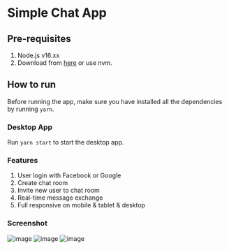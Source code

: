 # Simple Chat App

## Pre-requisites

1. Node.js v16.xx
2. Download from [here](https://nodejs.org/en/download/) or use nvm.

## How to run

Before running the app, make sure you have installed all the dependencies by running `yarn`.

### Desktop App

Run `yarn start` to start the desktop app.

### Features

1. User login with Facebook or Google
2. Create chat room
3. Invite new user to chat room
4. Real-time message exchange
5. Full responsive on mobile & tablet & desktop

### Screenshot

![image](https://github.com/gaubacuc56/simple-chat-app/assets/76199289/a38d73b4-f7d8-4dc8-93d3-8c009570bc80)
![image](https://github.com/gaubacuc56/simple-chat-app/assets/76199289/65263623-a483-496c-9ca7-f58e4f33cef5)
![image](https://github.com/gaubacuc56/simple-chat-app/assets/76199289/a53672c9-c5e6-47d2-b0a3-1e38bd675ba4)
